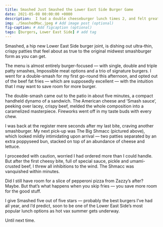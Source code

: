 ```yaml
---
title: Smashed Just Smashed the Lower East Side Burger Game
date: 2021-05-08 00:00:00 +0000
description:  I had a double cheeseburger lunch times 2, and felt great!
img: ./SmashedMac.jpeg # Add image post (optional)
fig-caption: # Add figcaption (optional)
tags: [burgers, Lower East Side] # add tag
---
```

Smashed, a hip new Lower East Side burger joint, is dishing out ultra-thin, crispy patties that feel about as true to the original midwest smashburger form as you can get.

The menu is almost entirely burger-focused — with single, double and triple patty smashes, Impossible meat options and a trio of signature burgers. I went for a double-smash for my first go-round this afternoon, and opted out of the beef fat fries — which are supposedly excellent — with the intuition that I may want to save room for more burger.

The double-smash came out to the patio in about five minutes, a compact handheld dynamo of a sandwich. The American cheese and ‘Smash sauce’, peeking over lacey, crispy beef, melded the whole composition into a caramelized masterpiece. Fireworks went off in my taste buds with every chew.

I was back at the register mere seconds after my last bite, craving another smashburger. My next pick-up was The Big Shmacc (pictured above), which looked mildly intimidating upon arrival — two patties separated by an extra poppyseed bun, stacked on top of an abundance of cheese and lettuce.

I proceeded with caution, worried I had ordered more than I could handle. But after the first cheesy bite, full of special sauce, pickle and umami-crusted beef, I threw all inhibitions to the wind. The Shmacc was vanquished within minutes.

Did I still have room for a slice of pepperoni pizza from Zazzy’s after? Maybe. But that’s what happens when you skip fries — you save more room for the good stuff.

I give Smashed five out of five stars — probably the best burgers I’ve had all year, and I’d predict, soon to be one of the Lower East Side’s most popular lunch options as hot vax summer gets underway.

Until next time.